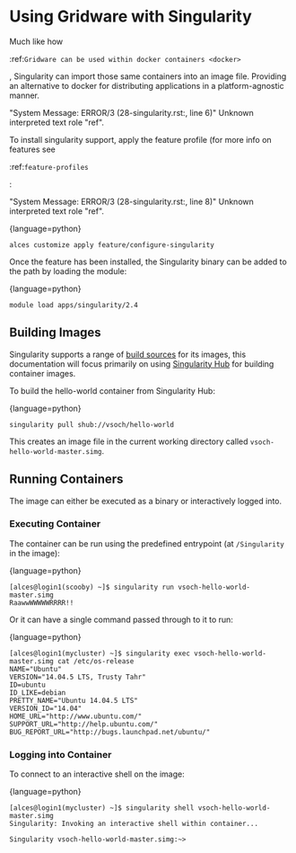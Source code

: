 # Using Gridware with Singularity
Much like how 

:ref:`Gridware can be used within docker containers <docker>`

, Singularity can import those same containers into an image file. Providing an alternative to docker for distributing applications in a platform-agnostic manner.

"System Message: ERROR/3 (28-singularity.rst:, line 6)"
Unknown interpreted text role "ref".

To install singularity support, apply the feature profile (for more info on features see 

:ref:`feature-profiles`

:

"System Message: ERROR/3 (28-singularity.rst:, line 8)"
Unknown interpreted text role "ref".

{language=python}
```
alces customize apply feature/configure-singularity
```

Once the feature has been installed, the Singularity binary can be added to the path by loading the module:

{language=python}
```
module load apps/singularity/2.4
```

## Building Images
Singularity supports a range of [build sources](http://singularity.lbl.gov/archive/docs/v2-3/user-guide#supported-uris) for its images, this documentation will focus primarily on using [Singularity Hub](http://singularity-hub.org/) for building container images.

To build the hello-world container from Singularity Hub:

{language=python}
```
singularity pull shub://vsoch/hello-world
```

This creates an image file in the current working directory called `vsoch-hello-world-master.simg`.

## Running Containers
The image can either be executed as a binary or interactively logged into.

### Executing Container
The container can be run using the predefined entrypoint (at `/Singularity` in the image):

{language=python}
```
[alces@login1(scooby) ~]$ singularity run vsoch-hello-world-master.simg
RaawwWWWWWRRRR!!
```

Or it can have a single command passed through to it to run:

{language=python}
```
[alces@login1(mycluster) ~]$ singularity exec vsoch-hello-world-master.simg cat /etc/os-release
NAME="Ubuntu"
VERSION="14.04.5 LTS, Trusty Tahr"
ID=ubuntu
ID_LIKE=debian
PRETTY_NAME="Ubuntu 14.04.5 LTS"
VERSION_ID="14.04"
HOME_URL="http://www.ubuntu.com/"
SUPPORT_URL="http://help.ubuntu.com/"
BUG_REPORT_URL="http://bugs.launchpad.net/ubuntu/"
```

### Logging into Container
To connect to an interactive shell on the image:

{language=python}
```
[alces@login1(mycluster) ~]$ singularity shell vsoch-hello-world-master.simg
Singularity: Invoking an interactive shell within container...

Singularity vsoch-hello-world-master.simg:~>
```

